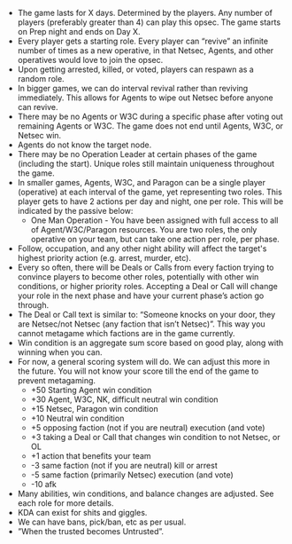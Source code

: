 
- The game lasts for X days. Determined by the players. Any number of players (preferably greater than 4) can play this opsec. The game starts on Prep night and ends on Day X.
- Every player gets a starting role. Every player can “revive” an infinite number of times as a new operative, in that Netsec, Agents, and other operatives would love to join the opsec.
- Upon getting arrested, killed, or voted, players can respawn as a random role.
- In bigger games, we can do interval revival rather than reviving immediately. This allows for Agents to wipe out Netsec before anyone can revive.
- There may be no Agents or W3C during a specific phase after voting out remaining Agents or W3C. The game does not end until Agents, W3C, or Netsec win.
- Agents do not know the target node.
- There may be no Operation Leader at certain phases of the game (including the start). Unique roles still maintain uniqueness throughout the game.
- In smaller games, Agents, W3C, and Paragon can be a single player (operative) at each interval of the game, yet representing two roles. This player gets to have 2 actions per day and night, one per role. This will be indicated by the passive below:
    - One Man Operation - You have been assigned with full access to all of Agent/W3C/Paragon resources. You are two roles, the only operative on your team, but can take one action per role, per phase.
- Follow, occupation, and any other night ability will affect the target's highest priority action (e.g. arrest, murder, etc).
- Every so often, there will be Deals or Calls from every faction trying to convince players to become other roles, potentially with other win conditions, or higher priority roles. Accepting a Deal or Call will change your role in the next phase and have your current phase’s action go through.
- The Deal or Call text is similar to: “Someone knocks on your door, they are Netsec/not Netsec (any faction that isn’t Netsec)”. This way you cannot metagame which factions are in the game currently.
- Win condition is an aggregate sum score based on good play, along with winning when you can.
- For now, a general scoring system will do. We can adjust this more in the future. You will not know your score till the end of the game to prevent metagaming.
    - +50 Starting Agent win condition
    - +30 Agent, W3C, NK, difficult neutral win condition
    - +15 Netsec, Paragon win condition
    - +10 Neutral win condition
    - +5 opposing faction (not if you are neutral) execution (and vote)
    - +3 taking a Deal or Call that changes win condition to not Netsec, or OL
    - +1 action that benefits your team
    - -3 same faction (not if you are neutral) kill or arrest
    - -5 same faction (primarily Netsec) execution (and vote)
    - -10 afk
- Many abilities, win conditions, and balance changes are adjusted. See each role for more details.
- KDA can exist for shits and giggles.
- We can have bans, pick/ban, etc as per usual.
- ”When the trusted becomes Untrusted”.

<br>
